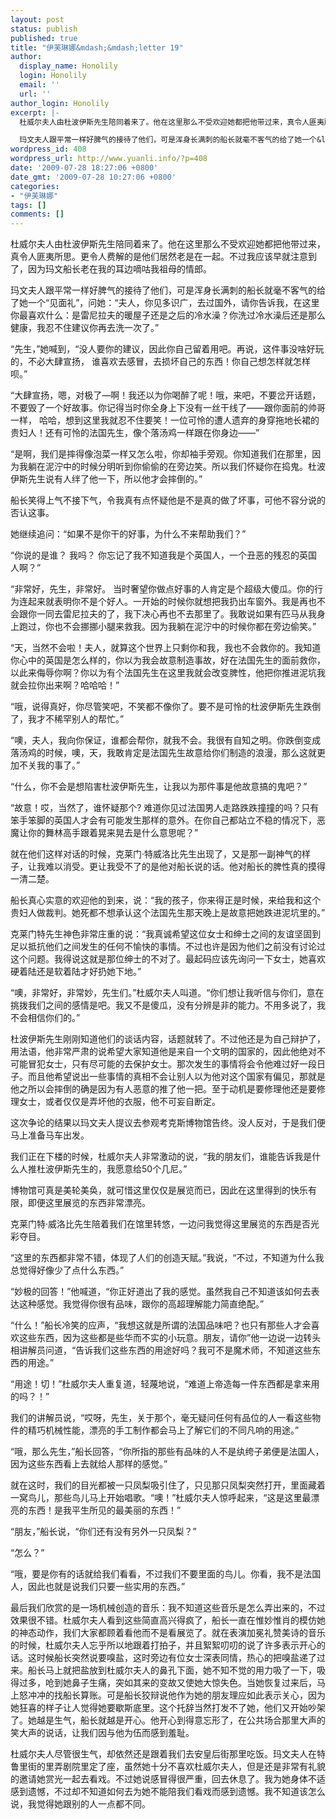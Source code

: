 ```yaml
---
layout: post
status: publish
published: true
title: "伊芙琳娜&mdash;&mdash;letter 19"
author:
  display_name: Honolily
  login: Honolily
  email: ''
  url: ''
author_login: Honolily
excerpt: |-
  杜威尔夫人由杜波伊斯先生陪同着来了。他在这里那么不受欢迎她都把他带过来，真令人匪夷所思。更令人费解的是他们居然老是在一起。不过我应该早就注意到了，因为玛文船长老在我的耳边嘀咕我祖母的情郎。

  玛文夫人跟平常一样好脾气的接待了他们，可是浑身长满刺的船长就毫不客气的给了她一个&ldquo;见面礼&rdquo;，问她：&ldquo;夫人，你见多识广，去过国外，请你告诉我，在这里你最喜欢什么：是雷尼拉夫的暖屋子还是之后的冷水澡？你洗过冷水澡后还是那么健康，我忍不住建议你再去洗一次了。&rdquo;
wordpress_id: 408
wordpress_url: http://www.yuanli.info/?p=408
date: '2009-07-28 18:27:06 +0800'
date_gmt: '2009-07-28 10:27:06 +0800'
categories:
- "伊芙琳娜"
tags: []
comments: []
---
```

<p>杜威尔夫人由杜波伊斯先生陪同着来了。他在这里那么不受欢迎她都把他带过来，真令人匪夷所思。更令人费解的是他们居然老是在一起。不过我应该早就注意到了，因为玛文船长老在我的耳边嘀咕我祖母的情郎。</p>
<p>玛文夫人跟平常一样好脾气的接待了他们，可是浑身长满刺的船长就毫不客气的给了她一个&ldquo;见面礼&rdquo;，问她：&ldquo;夫人，你见多识广，去过国外，请你告诉我，在这里你最喜欢什么：是雷尼拉夫的暖屋子还是之后的冷水澡？你洗过冷水澡后还是那么健康，我忍不住建议你再去洗一次了。&rdquo;<a id="more"></a><a id="more-408"></a></p>
<p>&ldquo;先生，&rdquo;她喊到，&ldquo;没人要你的建议，因此你自己留着用吧。再说，这件事没啥好玩的，不必大肆宣扬， 谁喜欢去感冒，去损坏自己的东西！你自己想怎样就怎样呗。&rdquo;</p>
<p>&ldquo;大肆宣扬，嗯，对极了&mdash;啊！我还以为你喝醉了呢！哦，来吧，不要岔开话题，不要毁了一个好故事。你记得当时你全身上下没有一丝干线了&mdash;&mdash;跟你面前的帅哥一样， 哈哈，想到这里我就忍不住要笑！一位可怜的遭人遗弃的身穿拖地长裙的贵妇人！还有可怜的法国先生，像个落汤鸡一样跟在你身边&mdash;&mdash;&rdquo;</p>
<p>&ldquo;是啊，我们是摔得像泡菜一样又怎么啦，你却袖手旁观。你知道我们在那里，因为我躺在泥泞中的时候分明听到你偷偷的在旁边笑。所以我们怀疑你在捣鬼。杜波伊斯先生说有人绊了他一下，所以他才会摔倒的。&rdquo;</p>
<p>船长笑得上气不接下气，令我真有点怀疑他是不是真的做了坏事，可他不容分说的否认这事。</p>
<p>她继续追问：&ldquo;如果不是你干的好事，为什么不来帮助我们？&rdquo;</p>
<p>&ldquo;你说的是谁？ 我吗？ 你忘记了我不知道我是个英国人，一个丑恶的残忍的英国人啊？&rdquo;</p>
<p>&ldquo;非常好，先生，非常好。 当时奢望你做点好事的人肯定是个超级大傻瓜。你的行为连起来就表明你不是个好人。一开始的时候你就想把我扔出车窗外。我是再也不会跟你一同去雷尼拉夫的了，我下决心再也不去那里了。我敢说如果有匹马从我身上跑过，你也不会挪挪小腿来救我。因为我躺在泥泞中的时候你都在旁边偷笑。&rdquo;</p>
<p>&ldquo;天，当然不会啦！夫人，就算这个世界上只剩你和我，我也不会救你的。我知道你心中的英国是怎么样的，你以为我会故意制造事故，好在法国先生的面前救你，以此来侮辱你啊？你以为有个法国先生在这里我就会改变脾性，他把你推进泥坑我就会拉你出来啊？哈哈哈！&rdquo;</p>
<p>&ldquo;哦，说得真好，你尽管笑吧，不笑都不像你了。要不是可怜的杜波伊斯先生跌倒了，我才不稀罕别人的帮忙。&rdquo;</p>
<p>&ldquo;噢，夫人，我向你保证，谁都会帮你，就我不会。我很有自知之明。你跌倒变成落汤鸡的时候，噢，天，我敢肯定是法国先生故意给你们制造的浪漫，那么这就更加不关我的事了。&rdquo;</p>
<p>&ldquo;什么，你不会是想陷害杜波伊斯先生，让我以为那件事是他故意搞的鬼吧？&rdquo;</p>
<p>&ldquo;故意！哎，当然了，谁怀疑那个? 难道你见过法国男人走路跌跌撞撞的吗？只有笨手笨脚的英国人才会有可能发生那样的意外。在你自己都站立不稳的情况下，恶魔让你的舞林高手跟着晃来晃去是什么意思呢？&rdquo;</p>
<p>就在他们这样对话的时候，克莱门&middot;特威洛比先生出现了，又是那一副神气的样子，让我难以消受。更让我受不了的是他对船长说的话。他对船长的脾性真的摸得一清二楚。</p>
<p>船长真心实意的欢迎他的到来，说：&ldquo;我的孩子，你来得正是时候，来给我和这个贵妇人做裁判。她死都不想承认这个法国先生那天晚上是故意把她跌进泥坑里的。&rdquo;</p>
<p>克莱门特先生神色非常庄重的说：&ldquo;我真诚希望这位女士和绅士之间的友谊坚固到足以抵抗他们之间发生的任何不愉快的事情。不过也许是因为他们之前没有讨论过这个问题。我得说这就是那位绅士的不对了。最起码应该先询问一下女士，她喜欢硬着陆还是软着陆才好扔她下地。&rdquo;</p>
<p>&ldquo;噢，非常好，非常妙，先生们。&rdquo;杜威尔夫人叫道。&ldquo;你们想让我听信与你们，意在挑拨我们之间的感情是吧。我又不是傻瓜，没有分辨是非的能力。不用多说了，我不会相信你们的。&rdquo;</p>
<p>杜波伊斯先生刚刚知道他们的谈话内容，话题就转了。不过他还是为自己辩护了，用法语，他非常严肃的说希望大家知道他是来自一个文明的国家的，因此他绝对不可能冒犯女士，只有尽可能的去保护女士。那次发生的事情将会令他难过好一段日子。而且他希望说出一些事情的真相不会让别人以为他对这个国家有偏见，那就是他之所以会摔倒的确是因为有人恶意的推了他一把。至于动机是要修理他还是要修理女士，或者仅仅是弄坏他的衣服，他不可妄自断定。</p>
<p>这次争论的结果以玛文夫人提议去参观考克斯博物馆告终。没人反对，于是我们便马上准备马车出发。</p>
<p>我们正在下楼的时候，杜威尔夫人非常激动的说，&ldquo;我的朋友们，谁能告诉我是什么人推杜波伊斯先生的，我愿意给50个几尼。&rdquo;</p>
<p>博物馆可真是美轮美奂，就可惜这里仅仅是展览而已，因此在这里得到的快乐有限，即便这里展览的东西非常漂亮。</p>
<p>克莱门特&middot;威洛比先生陪着我们在馆里转悠，一边问我觉得这里展览的东西是否光彩夺目。</p>
<p>&ldquo;这里的东西都非常不错，体现了人们的创造天赋。&rdquo;我说，&ldquo;不过，不知道为什么我总觉得好像少了点什么东西。&rdquo;</p>
<p>&ldquo;妙极的回答！&rdquo;他喊道，&ldquo;你正好道出了我的感觉。虽然我自己不知道该如何去表达这种感觉。我觉得你很有品味，跟你的高超理解能力简直绝配。&rdquo;</p>
<p>&ldquo;什么！&rdquo;船长冷笑的应声，&ldquo;我想这就是所谓的法国品味吧？也只有那些人才会喜欢这些东西，因为这些都是些华而不实的小玩意。朋友，请你&rdquo;他一边说一边转头相讲解员问道，&ldquo;告诉我们这些东西的用途好吗？我可不是魔术师，不知道这些东西的用途。&rdquo;</p>
<p>&ldquo;用途！切！&rdquo;杜威尔夫人重复道，轻蔑地说，&ldquo;难道上帝造每一件东西都是拿来用的吗？！&rdquo;</p>
<p>我们的讲解员说，&ldquo;哎呀，先生，关于那个，毫无疑问任何有品位的人一看这些物件的精巧机械性能，漂亮的手工制作都会马上了解它们的不同凡响的用途。&rdquo;</p>
<p>&ldquo;哦，那么先生，&rdquo;船长回答，&ldquo;你所指的那些有品味的人不是纨绔子弟便是法国人，因为这些东西看上去就给人那样的感觉。&rdquo;</p>
<p>就在这时，我们的目光都被一只凤梨吸引住了，只见那只凤梨突然打开，里面藏着一窝鸟儿，那些鸟儿马上开始唱歌。&ldquo;噢！&rdquo;杜威尔夫人惊呼起来，&ldquo;这是这里最漂亮的东西！是我平生所见的最美丽的东西！&rdquo;</p>
<p>&ldquo;朋友，&rdquo;船长说，&ldquo;你们还有没有另外一只凤梨？&rdquo;</p>
<p>&ldquo;怎么？&rdquo;</p>
<p>&ldquo;哦，要是你有的话就给我们看看，不过我们不要里面的鸟儿。你看，我不是法国人，因此也就是说我们只要一些实用的东西。&rdquo;</p>
<p>最后我们欣赏的是一场机械创造的音乐：我不知道这些音乐是怎么弄出来的，不过效果很不错。杜威尔夫人看到这些简直高兴得疯了，船长一直在惟妙惟肖的模仿她的神态动作，我们大家都顾着看他而不是看展览了。就在表演加冕礼赞美诗的音乐的时候，杜威尔夫人忘乎所以地跟着打拍子，并且絮絮叨叨的说了许多表示开心的话。这时候船长突然说要嗅盐，这时旁边有位女士深表同情，热心的把嗅盐递了过来。船长马上就把盐放到杜威尔夫人的鼻孔下面，她不知不觉的用力吸了一下，吸得过多，呛到她鼻子生痛，突如其来的变故又使她大惊失色。当她恢复过来后，马上怒冲冲的找船长算账。可是船长狡辩说他作为她的朋友理应如此表示关心，因为她狂喜的样子让人觉得她要歇斯底里。这个托辞当然打发不了她，他们又开始吵架了。她越是生气，船长就越是开心。他开心到得意忘形了，在公共场合那里大声的笑大声的说话，让我们因与他为伍而感到羞耻。</p>
<p>杜威尔夫人尽管很生气，却依然还是跟着我们去安皇后街那里吃饭。玛文夫人在特鲁里街的里弄剧院里定了座，虽然她十分不喜欢杜威尔夫人，但是还是非常有礼貌的邀请她赏光一起去看戏。不过她说感冒得很严重，回去休息了。我为她身体不适感到遗憾，不过却不知道如何去为她不能陪我们看戏而感到遗憾。我不知道该怎么说，我觉得她跟别的人一点都不同。</p>
